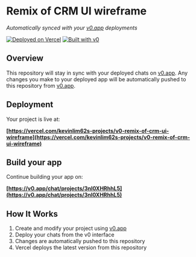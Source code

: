 # Remix of CRM UI wireframe

*Automatically synced with your [v0.app](https://v0.app) deployments*

[![Deployed on Vercel](https://img.shields.io/badge/Deployed%20on-Vercel-black?style=for-the-badge&logo=vercel)](https://vercel.com/kevinlim62s-projects/v0-remix-of-crm-ui-wireframe)
[![Built with v0](https://img.shields.io/badge/Built%20with-v0.app-black?style=for-the-badge)](https://v0.app/chat/projects/3nI0XHRhhL5)

## Overview

This repository will stay in sync with your deployed chats on [v0.app](https://v0.app).
Any changes you make to your deployed app will be automatically pushed to this repository from [v0.app](https://v0.app).

## Deployment

Your project is live at:

**[https://vercel.com/kevinlim62s-projects/v0-remix-of-crm-ui-wireframe](https://vercel.com/kevinlim62s-projects/v0-remix-of-crm-ui-wireframe)**

## Build your app

Continue building your app on:

**[https://v0.app/chat/projects/3nI0XHRhhL5](https://v0.app/chat/projects/3nI0XHRhhL5)**

## How It Works

1. Create and modify your project using [v0.app](https://v0.app)
2. Deploy your chats from the v0 interface
3. Changes are automatically pushed to this repository
4. Vercel deploys the latest version from this repository